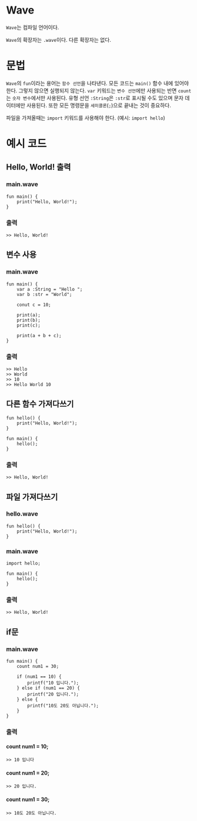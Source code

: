 # Wave
`Wave`는 컴파일 언어이다. 

`Wave`의 확장자는 `.wave`이다. 다른 확장자는 없다.

# 문법
`Wave`의 `fun`이라는 용어는 `함수 선언`을 나타낸다. 모든 코드는 `main()` 함수 내에 있어야 한다. 그렇지 않으면 실행되지 않는다. `var` 키워드는 `변수 선언`에만 사용되는 반면 `count`는 `숫자 변수`에서만 사용된다. 유형 선언 `:String`은 `:str`로 표시될 수도 있으며 문자 데이터에만 사용된다. 또한 모든 명령문을 `세미콜론`(`;`)으로 끝내는 것이 중요하다.

파일을 가져올때는 `import` 키워드를 사용해야 한다. (예시: `import hello`)

# 예시 코드

## Hello, World! 출력
### main.wave
```
fun main() {
    print("Hello, World!");
}
```
### 출력
```
>> Hello, World!
```

## 변수 사용
### main.wave
```
fun main() {
    var a :String = "Hello ";
    var b :str = "World";

    conut c = 10;

    print(a);
    print(b);
    print(c);

    print(a + b + c);
}
```
### 출력
```
>> Hello 
>> World
>> 10
>> Hello World 10
```

## 다른 함수 가져다쓰기
```
fun hello() {
    print("Hello, World!");
}

fun main() {
    hello();
}
```
### 출력
```
>> Hello, World!
```


## 파일 가져다쓰기
### hello.wave
```
fun hello() {
    print("Hello, World!");
}
```
### main.wave
```
import hello;

fun main() {
    hello();
}
```
### 출력
```
>> Hello, World!
```

## if문
### main.wave
```
fun main() {
    count num1 = 30;
    
    if (num1 == 10) {
        printf("10 입니다.");
    } else if (num1 == 20) {
        printf("20 입니다.");
    } else {
        printf("10도 20도 아닙니다.");
    }
}
```
### 출력
#### count num1 = 10; 
```
>> 10 입니다
```
#### count num1 = 20;
```
>> 20 입니다.
```
#### count num1 = 30;
```
>> 10도 20도 아닙니다.
```
